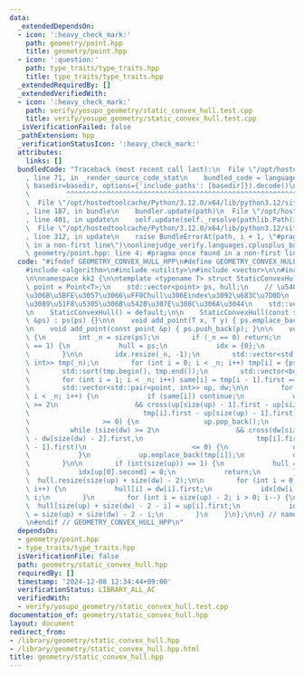 ```yaml
---
data:
  _extendedDependsOn:
  - icon: ':heavy_check_mark:'
    path: geometry/point.hpp
    title: geometry/point.hpp
  - icon: ':question:'
    path: type_traits/type_traits.hpp
    title: type_traits/type_traits.hpp
  _extendedRequiredBy: []
  _extendedVerifiedWith:
  - icon: ':heavy_check_mark:'
    path: verify/yosupo_geometry/static_convex_hull.test.cpp
    title: verify/yosupo_geometry/static_convex_hull.test.cpp
  _isVerificationFailed: false
  _pathExtension: hpp
  _verificationStatusIcon: ':heavy_check_mark:'
  attributes:
    links: []
  bundledCode: "Traceback (most recent call last):\n  File \"/opt/hostedtoolcache/Python/3.12.0/x64/lib/python3.12/site-packages/onlinejudge_verify/documentation/build.py\"\
    , line 71, in _render_source_code_stat\n    bundled_code = language.bundle(stat.path,\
    \ basedir=basedir, options={'include_paths': [basedir]}).decode()\n          \
    \         ^^^^^^^^^^^^^^^^^^^^^^^^^^^^^^^^^^^^^^^^^^^^^^^^^^^^^^^^^^^^^^^^^^^^^^^^^^^^^^^^^\n\
    \  File \"/opt/hostedtoolcache/Python/3.12.0/x64/lib/python3.12/site-packages/onlinejudge_verify/languages/cplusplus.py\"\
    , line 187, in bundle\n    bundler.update(path)\n  File \"/opt/hostedtoolcache/Python/3.12.0/x64/lib/python3.12/site-packages/onlinejudge_verify/languages/cplusplus_bundle.py\"\
    , line 401, in update\n    self.update(self._resolve(pathlib.Path(included), included_from=path))\n\
    \  File \"/opt/hostedtoolcache/Python/3.12.0/x64/lib/python3.12/site-packages/onlinejudge_verify/languages/cplusplus_bundle.py\"\
    , line 312, in update\n    raise BundleErrorAt(path, i + 1, \"#pragma once found\
    \ in a non-first line\")\nonlinejudge_verify.languages.cplusplus_bundle.BundleErrorAt:\
    \ geometry/point.hpp: line 4: #pragma once found in a non-first line\n"
  code: "#ifndef GEOMETRY_CONVEX_HULL_HPP\n#define GEOMETRY_CONVEX_HULL_HPP 1\n\n\
    #include <algorithm>\n#include <utility>\n#include <vector>\n\n#include \"point.hpp\"\
    \n\nnamespace kk2 {\n\ntemplate <typename T> struct StaticConvexHull {\n    using\
    \ point = Point<T>;\n    std::vector<point> ps, hull;\n    // \u5404\u9802\u70B9\
    \u306B\u5BFE\u3057\u3066\uFF0Chull\u306Eindex\u3092\u683C\u7D0D\n    // -1\u306A\
    \u3089\u51F8\u5305\u306B\u542B\u307E\u308C\u306A\u3044\n    std::vector<int> idx;\n\
    \n    StaticConvexHull() = default;\n\n    StaticConvexHull(const std::vector<point>\
    \ &ps) : ps(ps) {}\n\n    void add_point(T x, T y) { ps.emplace_back(x, y); }\n\
    \n    void add_point(const point &p) { ps.push_back(p); }\n\n    void build()\
    \ {\n        int _n = size(ps);\n        if (_n == 0) return;\n        if (_n\
    \ == 1) {\n            hull = ps;\n            idx = {0};\n            return;\n\
    \        }\n\n        idx.resize(_n, -1);\n        std::vector<std::pair<point,\
    \ int>> tmp(_n);\n        for (int i = 0; i < _n; i++) tmp[i] = {ps[i], i};\n\
    \        std::sort(tmp.begin(), tmp.end());\n        std::vector<bool> same(_n);\n\
    \        for (int i = 1; i < _n; i++) same[i] = tmp[i - 1].first == tmp[i].first;\n\
    \        std::vector<std::pair<point, int>> up, dw;\n\n        for (int i = 0;\
    \ i < _n; i++) {\n            if (same[i]) continue;\n            while (size(up)\
    \ >= 2\n                   && cross(up[size(up) - 1].first - up[size(up) - 2].first,\n\
    \                            tmp[i].first - up[size(up) - 1].first)\n        \
    \                  >= 0) {\n                up.pop_back();\n            }\n  \
    \          while (size(dw) >= 2\n                   && cross(dw[size(dw) - 1].first\
    \ - dw[size(dw) - 2].first,\n                            tmp[i].first - dw[size(dw)\
    \ - 1].first)\n                          <= 0) {\n                dw.pop_back();\n\
    \            }\n            up.emplace_back(tmp[i]);\n            dw.emplace_back(tmp[i]);\n\
    \        }\n\n        if (int(size(up)) == 1) {\n            hull = {up[0].first};\n\
    \            idx[up[0].second] = 0;\n            return;\n        }\n\n      \
    \  hull.resize(size(up) + size(dw) - 2);\n\n        for (int i = 0; i < (int)size(dw);\
    \ i++) {\n            hull[i] = dw[i].first;\n            idx[dw[i].second] =\
    \ i;\n        }\n        for (int i = size(up) - 2; i > 0; i--) {\n          \
    \  hull[size(up) + size(dw) - 2 - i] = up[i].first;\n            idx[up[i].second]\
    \ = size(up) + size(dw) - 2 - i;\n        }\n    }\n};\n\n} // namespace kk2\n\
    \n#endif // GEOMETRY_CONVEX_HULL_HPP\n"
  dependsOn:
  - geometry/point.hpp
  - type_traits/type_traits.hpp
  isVerificationFile: false
  path: geometry/static_convex_hull.hpp
  requiredBy: []
  timestamp: '2024-12-08 12:34:44+09:00'
  verificationStatus: LIBRARY_ALL_AC
  verifiedWith:
  - verify/yosupo_geometry/static_convex_hull.test.cpp
documentation_of: geometry/static_convex_hull.hpp
layout: document
redirect_from:
- /library/geometry/static_convex_hull.hpp
- /library/geometry/static_convex_hull.hpp.html
title: geometry/static_convex_hull.hpp
---
```

